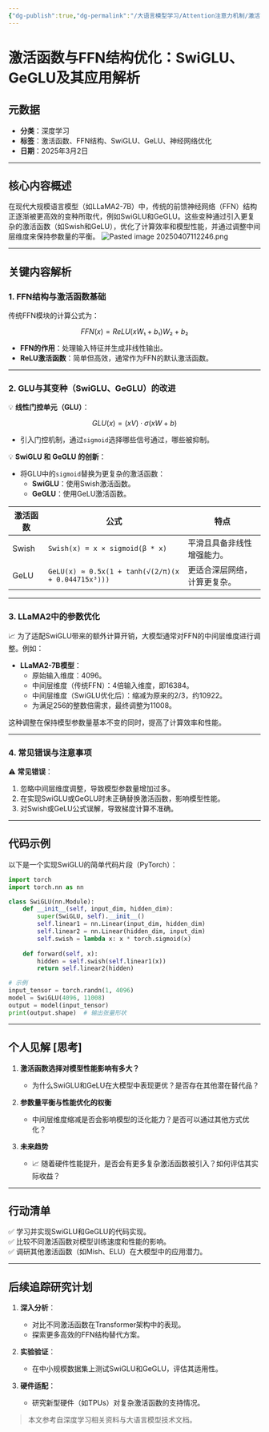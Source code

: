```yaml
---
{"dg-publish":true,"dg-permalink":"/大语言模型学习/Attention注意力机制/激活函数与FFN结构优化：SwiGLU、GeGLU及其应用解析","dg-home":false,"dg-description":"在此输入笔记的描述","dg-hide":false,"dg-hide-title":false,"dg-show-backlinks":true,"dg-show-local-graph":true,"dg-show-inline-title":true,"dg-pinned":false,"dg-passphrase":"在此输入访问密码","dg-enable-mathjax":false,"dg-enable-mermaid":false,"dg-enable-uml":false,"dg-note-icon":0,"dg-enable-dataview":false,"tags":["NLP"],"permalink":"/大语言模型学习/Attention注意力机制/激活函数与FFN结构优化：SwiGLU、GeGLU及其应用解析/","dgShowBacklinks":true,"dgShowLocalGraph":true,"dgShowInlineTitle":true,"dgPassFrontmatter":true,"noteIcon":0,"created":"2025-04-05T13:20:21.000+08:00","updated":"2025-04-13T13:06:02.492+08:00"}
---
```




# **激活函数与FFN结构优化：SwiGLU、GeGLU及其应用解析**

## 元数据
- **分类**：深度学习
- **标签**：激活函数、FFN结构、SwiGLU、GeLU、神经网络优化  
- **日期**：2025年3月2日

---


## **核心内容概述**
在现代大规模语言模型（如LLaMA2-7B）中，传统的前馈神经网络（FFN）结构正逐渐被更高效的变种所取代，例如SwiGLU和GeGLU。这些变种通过引入更复杂的激活函数（如Swish和GeLU），优化了计算效率和模型性能，并通过调整中间层维度来保持参数量的平衡。
![Pasted image 20250407112246.png](/img/user/%E9%99%84%E4%BB%B6/Pasted%20image%2020250407112246.png)

---


## **关键内容解析**

### **1. FFN结构与激活函数基础**
传统FFN模块的计算公式为：

```math
FFN(x) = ReLU(xW₁ + b₁)W₂ + b₂
```

- **FFN的作用**：处理输入特征并生成非线性输出。
- **ReLU激活函数**：简单但高效，通常作为FFN的默认激活函数。

---


### **2. GLU与其变种（SwiGLU、GeGLU）的改进**
💡 **线性门控单元（GLU）**：

```math
GLU(x) = (xV) ⋅ σ(xW + b)
```

- 引入门控机制，通过`sigmoid`选择哪些信号通过，哪些被抑制。

💡 **SwiGLU 和 GeGLU 的创新**：
- 将GLU中的`sigmoid`替换为更复杂的激活函数：
  - **SwiGLU**：使用Swish激活函数。
  - **GeGLU**：使用GeLU激活函数。

| 激活函数 | 公式 | 特点 |
|----------|------|------|
| Swish    | `Swish(x) = x × sigmoid(β * x)` | 平滑且具备非线性增强能力。 |
| GeLU     | `GeLU(x) ≈ 0.5x(1 + tanh(√(2/π)(x + 0.044715x³)))` | 更适合深层网络，计算更复杂。 |

---


### **3. LLaMA2中的参数优化**
📈 为了适配SwiGLU带来的额外计算开销，大模型通常对FFN的中间层维度进行调整。例如：
- **LLaMA2-7B模型**：
  - 原始输入维度：4096。
  - 中间层维度（传统FFN）：4倍输入维度，即16384。
  - 中间层维度（SwiGLU优化后）：缩减为原来的2/3，约10922。
  - 为满足256的整数倍需求，最终调整为11008。

这种调整在保持模型参数量基本不变的同时，提高了计算效率和性能。

---


### **4. 常见错误与注意事项**
⚠ **常见错误**：
1. 忽略中间层维度调整，导致模型参数量增加过多。
2. 在实现SwiGLU或GeGLU时未正确替换激活函数，影响模型性能。
3. 对Swish或GeLU公式误解，导致梯度计算不准确。

---


## **代码示例**
以下是一个实现SwiGLU的简单代码片段（PyTorch）：

```python
import torch
import torch.nn as nn

class SwiGLU(nn.Module):
    def __init__(self, input_dim, hidden_dim):
        super(SwiGLU, self).__init__()
        self.linear1 = nn.Linear(input_dim, hidden_dim)
        self.linear2 = nn.Linear(hidden_dim, input_dim)
        self.swish = lambda x: x * torch.sigmoid(x)
    
    def forward(self, x):
        hidden = self.swish(self.linear1(x))
        return self.linear2(hidden)

# 示例
input_tensor = torch.randn(1, 4096)
model = SwiGLU(4096, 11008)
output = model(input_tensor)
print(output.shape)  # 输出张量形状
```

---


## **个人见解 [思考]**
1. **激活函数选择对模型性能影响有多大？**
   - 为什么SwiGLU和GeLU在大模型中表现更优？是否存在其他潜在替代品？

2. **参数量平衡与性能优化的权衡**
   - 中间层维度缩减是否会影响模型的泛化能力？是否可以通过其他方式优化？

3. **未来趋势**
   - 📈 随着硬件性能提升，是否会有更多复杂激活函数被引入？如何评估其实际收益？

---


## **行动清单**
✅ 学习并实现SwiGLU和GeGLU的代码实现。  
✅ 比较不同激活函数对模型训练速度和性能的影响。  
✅ 调研其他激活函数（如Mish、ELU）在大模型中的应用潜力。

---


## **后续追踪研究计划**
1. **深入分析**：
   - 对比不同激活函数在Transformer架构中的表现。
   - 探索更多高效的FFN结构替代方案。

2. **实验验证**：
   - 在中小规模数据集上测试SwiGLU和GeGLU，评估其适用性。

3. **硬件适配**：
   - 研究新型硬件（如TPUs）对复杂激活函数的支持情况。

> 本文参考自深度学习相关资料与大语言模型技术文档。
